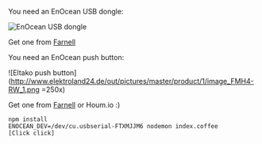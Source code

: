You need an EnOcean USB dongle:

![EnOcean USB dongle](http://www.ehomeportal.de/shop/prodpic/BSC-EnOcean-USB-Stick-Smart-Connect-fuer-HomeMatic-CCU1-2-und-IP-Symcon-PM-0045_b_0.JPG)

Get one from [Farnell](http://uk.farnell.com/enocean/usb-300/usb-gateway-for-radio-868mhz/dp/2342011)

You need an EnOcean push button:

![Eltako push button](http://www.elektroland24.de/out/pictures/master/product/1/image_FMH4-RW_1.png =250x)

Get one from [Farnell](http://uk.farnell.com/enocean/ptm-210/module-switch-radio-tx-868mhz/dp/2134137) or Houm.io :)

    npm install
    ENOCEAN_DEV=/dev/cu.usbserial-FTXMJJM6 nodemon index.coffee
    [Click click]

